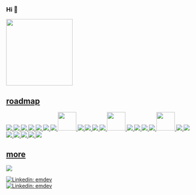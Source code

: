 ### Hi 👋

<div>
  <a href="https://github.com/jokeCloud">
  <img height="180em" src="https://github-readme-stats.vercel.app/api/top-langs/?username=jokeCloud&layout=compact&langs_count=7&theme=github_dark"/>
</div>

## roadmap
<p align="left">
  <img src="https://icongr.am/devicon/javascript-original.svg?size=50&color=currentColor" />
  <img src="https://icongr.am/devicon/typescript-original.svg?size=50&color=currentColor" />
  <img src="https://icongr.am/devicon/nodejs-original.svg?size=50&color=currentColor" />
  <img src="https://icongr.am/devicon/react-original-wordmark.svg?size=50&color=currentColor" />
  <img src="https://icongr.am/devicon/vuejs-original-wordmark.svg?size=50&color=currentColor" />
  <img src="https://icongr.am/devicon/python-original.svg?size=50&color=currentColor" />  
  <img src="https://icongr.am/devicon/django-original.svg?size=50&color=currentColor" />  
  <img src="https://cdn.jsdelivr.net/gh/devicons/devicon/icons/flask/flask-original.svg" width="50" height="50"/>
  <img src="https://icongr.am/devicon/heroku-original-wordmark.svg?size=50&color=currentColor" />
  <img src="https://icongr.am/devicon/nginx-original.svg?size=50&color=currentColor" />
  <img src="https://icongr.am/devicon/html5-original-wordmark.svg?size=50&color=currentColor" />
  <img src="https://icongr.am/devicon/css3-original-wordmark.svg?size=50&color=currentColor" />  
  <img src="https://cdn.jsdelivr.net/gh/devicons/devicon/icons/bootstrap/bootstrap-original.svg"    width="50" height="50"/>
  <img src="https://icongr.am/devicon/docker-original-wordmark.svg?size=50&color=currentColor" />  
  <img src="https://icongr.am/devicon/mysql-original-wordmark.svg?size=50&color=currentColor" />
  <img src="https://icongr.am/devicon/postgresql-original-wordmark.svg?size=50&color=currentColor" />
  <img src="https://icongr.am/devicon/mongodb-original-wordmark.svg?size=50&color=currentColor" />
  <img src="https://cdn.jsdelivr.net/gh/devicons/devicon/icons/linux/linux-original.svg"            width="50" height="50"/>
  <img src="https://icongr.am/devicon/debian-original-wordmark.svg?size=50&color=currentColor" /> 
  <img src="https://icongr.am/devicon/vim-original.svg?size=50&color=currentColor" />
  <img src="https://icongr.am/devicon/redis-original-wordmark.svg?size=50&color=currentColor" />
  <img src="https://icongr.am/devicon/ruby-original-wordmark.svg?size=50&color=currentColor" />
  <img src="https://icongr.am/devicon/rails-original-wordmark.svg?size=50&color=currentColor" />
  <img src="https://icongr.am/devicon/c-original.svg?size=50&color=currentColor" />
  <img src="https://icongr.am/devicon/gimp-original-wordmark.svg?size=50&color=currentColor" />
  
  
</p>
  
  ## more 
<div> 
  <a href="https://www.youtube.com/channel/UCVcVVbpjauEo6PQYEjdb5QQ" target="_blank"><img src="https://img.shields.io/badge/digitalfenix-323232?style=for-the-badge&logo=youtube&logoColor=black" target="_blank"></a>
</div>
  
[![Linkedin: emdev](https://img.shields.io/badge/-emdev-blue?style=flat-square&logo=Linkedin&logoColor=white&link=https://www.linkedin.com/in/emerson-medalha/)](https://www.linkedin.com/in/emerson-medalha/)  
[![Linkedin: emdev](https://img.shields.io/badge/matrix-000000?style=for-the-badge&logo=Matrix&logoColor=white&link=https://skyline.github.com/jokecloud/2022/)](https://skyline.github.com/jokecloud/2022/)
  
  
  
  
  
  

  

